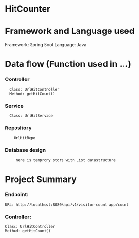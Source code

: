 # HitCounter

# Framework and Language used
  Framework: Spring Boot
  Language: Java

# Data flow (Function used in ...)

  ### Controller
      Class: UrlHitController
      Method: getHitCount()
  ### Service
      Class: UrlHitService
  ### Repository
        UrlHitRepo
  ### Database design
        There is temprory store with List datastructure
      
# Project Summary
  ### Endpoint:
    URL: http://localhost:8080/api/v1/visitor-count-app/count
  ### Controller:
    Class: UrlHitController
    Method: getHitCount()
